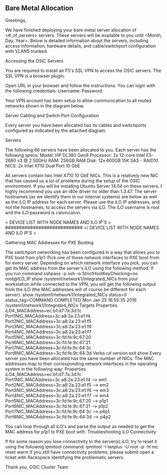 ## Bare Metal Allocation

Greetings,

We have finished deploying your bare metal server allocation of <#_of_servers> servers.  These servers will be available to you until <Month, Day, Year>.  Below is detailed information about the servers, including access information, hardware details, and cable/switchport configuration with VLANS trunked.

Accessing the OSIC Servers

You are required to install an F5's SSL VPN to access the OSIC servers. The SSL VPN is a browser plugin.

Open URL <insert-URL> in your browser and follow the instructions.
You can login with the following credentials:
Username: <osic-cloud-username>
Password: <insert-one-time-click-link>

Your VPN account has been setup to allow communication to all routed networks shown in the diagram below.

Server Cabling and Switch Port Configuration

Every server you have been allocated has its cables and switchports configured as indicated by the attached diagram.

Servers

The following 66 servers have been allocated to you. Each server has the following specs:
Model: HP DL380 Gen9
Processor: 2x 12-core Intel E5-2680 v3 @ 2.50GHz
RAM: 256GB RAM
Disk: 12x 600GB 15K SAS - RAID10
NICS: 2x Intel X710 Dual Port 10 GbE

All servers contain two Intel X710 10 GbE NICs. This is a relatively new NIC that has caused us a lot of problems during the setup of the OSIC environment. If you will be installing Ubuntu Server 14.04 on these servers, I highly recommend you use an i40e driver no older than 1.3.47.
The server hostnames (as we identify them in our internal systems) are below as well as the iLO IP address for each server. Please use the iLO IP addresses, and not the hostnames, to access the servers via iLO. The iLO username is root and the iLO password is calvincalvin.

< DEVICE LIST WITH NODE NAMES AND ILO IP'S >
############################
</ DEVICE LIST WITH NODE NAMES AND ILO IP'S >
 
Gathering MAC Addresses for PXE Booting

The switchport networking has been configured in a way that allows you to PXE boot from p1p1. Pick one of those network interfaces to PXE boot from for every server.
Depending on which network interface you pick, you can get its MAC address from the server's iLO using the following method.
If you run command sshpass -p <iLO password> ssh -o StrictHostKeyChecking=no root@ILO_IP show /system1/network1/Integrated_NICs from your workstation while connected to the VPN, you will get the following output from the iLO (the MAC addresses will of course be different for each server):
show /system1/network1/Integrated_NICs
status=0
status_tag=COMMAND COMPLETED
Mon Jan 25 16:55:35 2016
/system1/network1/Integrated_NICs
  Targets
  Properties
    iLO4_MACAddress=ec:b1:d7:7a:3d:fc
    Port1NIC_MACAddress=3c:a8:2a:23:e1:f4
    Port2NIC_MACAddress=3c:a8:2a:23:e1:f5
    Port3NIC_MACAddress=3c:a8:2a:23:e1:f6
    Port4NIC_MACAddress=3c:a8:2a:23:e1:f7
    Port5NIC_MACAddress=3c:fd:fe:9c:67:20
    Port6NIC_MACAddress=3c:fd:fe:9c:67:21
    Port7NIC_MACAddress=3c:fd:fe:9c:64:3c
    Port8NIC_MACAddress=3c:fd:fe:9c:64:3d
  Verbs
    cd version exit show
Every server you have been allocated has the same number of NICs. The MAC addresses map to their corresponding network interfaces in the operating system in the following way:
  Properties
    iLO4_MACAddress=ec:b1:d7:7a:3d:fc
    Port1NIC_MACAddress=3c:a8:2a:23:e1:f4 --> em1
    Port2NIC_MACAddress=3c:a8:2a:23:e1:f5 --> em2
    Port3NIC_MACAddress=3c:a8:2a:23:e1:f6 --> em3
    Port4NIC_MACAddress=3c:a8:2a:23:e1:f7 --> em4
    Port5NIC_MACAddress=3c:fd:fe:9c:67:20 --> p1p1
    Port6NIC_MACAddress=3c:fd:fe:9c:67:21 --> p1p2
    Port7NIC_MACAddress=3c:fd:fe:9c:64:3c --> p4p1
    Port8NIC_MACAddress=3c:fd:fe:9c:64:3d --> p4p2
 
You can loop through all iLO's and parse the output as needed to get the MAC address for p1p1 to PXE boot with.
Troubleshooting iLO Connectivity
 
If for some reason you lose connectivity to the server(s) iLO, try to reset it using the following ipmitool command:
ipmitool -I lanplus -U root -p <iLO password> -H <iLO IP> mc reset warm
If you still have connectivity problems, please submit open a ticket with Rackspace identifying the problematic servers.
 
Thank you,
OSIC Cluster Team